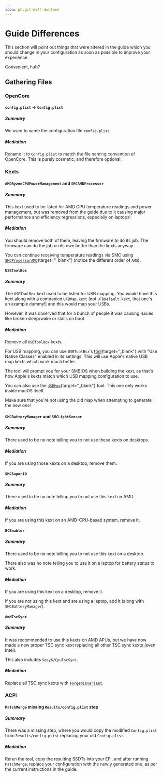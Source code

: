 ```yaml
---
icon: ph:git-diff-duotone
---
```


# Guide Differences

This section will point out things that were altered in the guide which you should change in your configuration as soon as possible to improve your experience.

Convenient, huh?

## Gathering Files

### OpenCore

#### `config.plist` -> `Config.plist`

##### Summary

We used to name the configuration file `config.plist`.

##### Mediation

Rename it to `Config.plist` to match the file naming convention of OpenCore. This is purely cosmetic, and therefore optional.

### Kexts

#### `AMDRyzenCPUPowerManagement` and `SMCAMDProcessor`

##### Summary 

This kext used to be listed for AMD CPU temperature readings and power management, but was removed from the guide due to it causing major performance and efficiency regressions, especially on laptops!

##### Mediation

You should remove both of them, leaving the firmware to do its job. The firmware can do the job on its own better than the kexts anyway.

You can continue receiving temperature readings via SMC using [`SMCProcessorAMD`](https://github.com/Lorys89/SMCProcessorAMD){target="_blank"} (notice the different order of `AMD`).

#### `USBToolBox`

##### Summary

The `USBToolBox` kext used to be listed for USB mapping. You would have this kext along with a companion `UTBMap.kext` (not `UTBDefault.kext`, that one's an example dummy!) and this would map your USBs.

However, it was observed that for a bunch of people it was causing issues like broken sleep/wake or stalls on boot.

##### Mediation

Remove all `USBToolBox` kexts.

For USB mapping, you can use `USBToolBox`'s [tool](https://github.com/USBToolBox/tool){target="_blank"} with "Use Native Classes" enabled in its settings. This will use Apple's native USB map kexts which work much better.

The tool will prompt you for your SMBIOS when building the kext, as that's how Apple's kexts match which USB mapping configuration to use.

You can also use the [`USBMap`](https://github.com/CorpNewt/USBMap){target="_blank"} tool. This one only works inside macOS itself.

Make sure that you're not using the old map when attempting to generate the new one!

#### `SMCBatteryManager` and `SMCLightSensor`

##### Summary

There used to be no note telling you to not use these kexts on desktops.

##### Mediation

If you are using those kexts on a desktop, remove them.

#### `SMCSuperIO`

##### Summary

There used to be no note telling you to not use this kext on AMD.

##### Mediation

If you are using this kext on an AMD-CPU-based system, remove it.

#### `ECEnabler`

##### Summary

There used to be no note telling you to not use this kext on a desktop.

There also was no note telling you to use it on a laptop for battery status to work.

##### Mediation

If you are using this kext on a desktop, remove it.

If you are not using this kext and are using a laptop, add it (along with `SMCBatteryManager`).

#### `AmdTscSync`

##### Summary

It was recommended to use this kexts on AMD APUs, but we have now made a new proper TSC sync kext replacing all other TSC sync kexts (even Intel).

This also includes `Seey6/CpuTscSync`.

##### Mediation

Replace all TSC sync kexts with [`ForgedInvariant`](https://github.com/ChefKissInc/ForgedInvariant).

### ACPI

#### `PatchMerge` missing `Results/config.plist` step

##### Summary

There was a missing step, where you would copy the modified `Config.plist` from `Results/config.plist` replacing your old `Config.plist`.

##### Mediation

Rerun the tool, copy the resulting SSDTs into your EFI, and after running `PatchMerge`, replace your configuration with the newly generated one, as per the current instructions in the guide.

